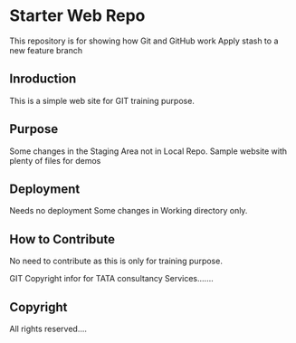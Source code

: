 # Starter Web Repo

This repository is for showing how Git and GitHub work
Apply stash to a new feature branch

##  Inroduction
This is a simple web site for GIT training purpose.

## Purpose
Some changes in the Staging Area not in Local Repo.
Sample website with plenty of files for demos

## Deployment
Needs no deployment 
Some changes in Working directory only.

## How to Contribute
No need to contribute as this is only for training purpose.

GIT Copyright infor for TATA consultancy Services.......

## Copyright
All rights reserved....